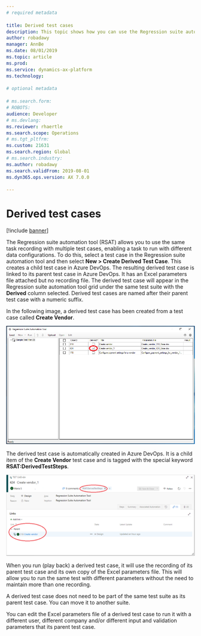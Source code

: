 ```yaml
---
# required metadata

title: Derived test cases
description: This topic shows how you can use the Regression suite automation tool to execute the same test case with multiple configurations.
author: robadawy
manager: AnnBe
ms.date: 08/01/2019
ms.topic: article
ms.prod: 
ms.service: dynamics-ax-platform
ms.technology: 

# optional metadata

# ms.search.form: 
# ROBOTS: 
audience: Developer
# ms.devlang: 
ms.reviewer: rhaertle
ms.search.scope: Operations
# ms.tgt_pltfrm: 
ms.custom: 21631
ms.search.region: Global
# ms.search.industry: 
ms.author: robadawy
ms.search.validFrom: 2019-08-01
ms.dyn365.ops.version: AX 7.0.0

---
```



# Derived test cases

[!include [banner](../../includes/banner.md)]

The Regression suite automation tool (RSAT) allows you to use the same task recording with multiple test cases, enabling a task to run with different data configurations. To do this, select a test case in the Regression suite automation tool and then select **New > Create Derived Test Case**. This creates a child test case in Azure DevOps. The resulting derived test case is linked to its parent test case in Azure DevOps. It has an Excel parameters file attached but no recording file. The derived test case will appear in the Regression suite automation tool grid under the same test suite with the **Derived** column selected. Derived test cases are named after their parent test case with a numeric suffix.

In the following image, a derived test case has been created from a test case called **Create Vendor**.

![Example of derived test case created from test case called Create Vendor](media/derived-test-case.png)
 
The derived test case is automatically created in Azure DevOps. It is a child item of the **Create Vendor** test case and is tagged with the special keyword **RSAT:DerivedTestSteps**.

![Example of derived test case that is automatically created](media/derived-1.png)
 
When you run (play back) a derived test case, it will use the recording of its parent test case and its own copy of the Excel parameters file. This will allow you to run the same test with different parameters without the need to maintain more than one recording.

A derived test case does not need to be part of the same test suite as its parent test case. You can move it to another suite.

You can edit the Excel parameters file of a derived test case to run it with a different user, different company and/or different input and validation parameters that its parent test case.
